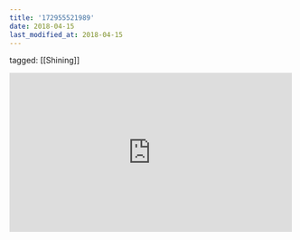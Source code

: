 ```yaml
---
title: '172955521989'
date: 2018-04-15
last_modified_at: 2018-04-15
---
```

tagged: [[Shining]]
<iframe allow="accelerometer; autoplay; clipboard-write; encrypted-media; gyroscope; picture-in-picture" allowfullscreen="" frameborder="0" height="281" id="youtube_iframe" src="https://www.youtube.com/embed/bcByOcm2YUo?feature=oembed&amp;enablejsapi=1&amp;origin=https://safe.txmblr.com&amp;wmode=opaque" width="500"></iframe>